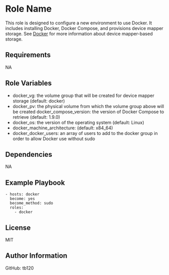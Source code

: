 Role Name
=========
This role is designed to configure a new environment to use Docker. It includes installing Docker, Docker Compose, and provisions device mapper storage. See [Docker](https://docs.docker.com/engine/userguide/storagedriver/device-mapper-driver/) for more information about device mapper-based storage. 

Requirements
------------
NA

Role Variables
--------------
* docker_vg: the volume group that will be created for device mapper storage (default: docker)
* docker_pv: the physical volume from which the volume group above will be created 
docker_compose_version: the version of Docker Compose to retrieve (default: 1.9.0)
* docker_os: the version of the operating system (default: Linux)
* docker_machine_architecture: (default: x84_64)
* docker_docker_users: an array of users to add to the docker group in order to allow Docker use without sudo

Dependencies
------------
NA

Example Playbook
----------------
    - hosts: docker
      become: yes
      become_method: sudo
      roles:
        - docker

License
-------
MIT

Author Information
------------------
GitHub: tb120
